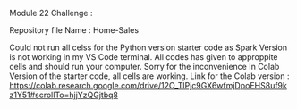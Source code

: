 Module 22 Challenge :

Repository file Name : Home-Sales  

Could not run all celss for the Python version starter code as Spark Version is not working in my VS Code terminal. All codes has given to approppite cells and should run your computer.
Sorry for the inconvenience
In Colab Version of the starter code, all cells are working.
Link for the Colab version  : https://colab.research.google.com/drive/12O_TlPjc9GX6wfmjDpoEHS8uf9kz1Y51#scrollTo=hjjYzQGjtbq8